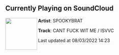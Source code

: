 ## Currently Playing on SoundCloud

[<img align="left" width="100" src="https://i1.sndcdn.com/artworks-qi37UEfxnRGwLUx7-QUBF6A-t500x500.jpg">](https://soundcloud.com/sp00kybrat/cant-fuck-wit-me-isvvc)

**Artist**: SPOOKYBRAT 

**Track**: CANT FUCK WIT ME / ISVVC

Last updated at 08/03/2022 14:23
